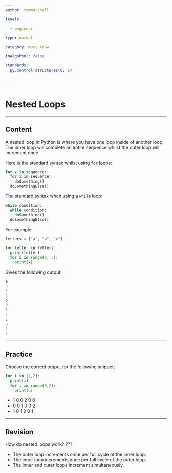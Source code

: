 ```yaml
---
author: tommarshall

levels:

  - beginner

type: normal

category: must-know

inAlgoPool: false

standards:
  py.control-structures.0: 10


---
```


# Nested Loops

---
## Content

A nested loop in Python is where you have one loop inside of another loop. The inner loop will complete an entire sequence whilst the outer loop will increment once.

Here is the standard syntax whilst using `for` loops:

```python
for x in sequence:
  for x in sequence:
    doSomething()
  doSomethingElse()
```
The standard syntax when using a `while` loop:
```python
while condition:
  while condition:
    doSomething()
  doSomethingElse()
```
For example:

```python
letters = ["a", "b", "c"]

for letter in letters:
  print(letter)
  for x in range(0, 3):
    print(x)
```
Gives the following output:

```python
a
0
1
2
b
0
1
2
c
0
1
2
```

---
## Practice

Choose the correct output for the following snippet:

```python
for i in [1,2]:
  print(i)
  for j in range(0,2):
    print(0)

```

* 1 0 0 2 0 0
* 0 0 1 0 0 2
* 1 0 1 2 0 1


---
## Revision

How do nested loops work?
???


* The outer loop increments once per full cycle of the inner loop.
* The inner loop increments once per full cycle of the outer loop.
* The inner and outer loops increment simultaneously.

